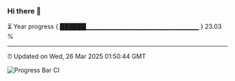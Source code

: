 ### Hi there 👋

⏳ Year progress { ██████▁▁▁▁▁▁▁▁▁▁▁▁▁▁▁▁▁▁▁▁▁▁▁▁ } 23.03 %

---

⏰ Updated on Wed, 26 Mar 2025 01:50:44 GMT

![Progress Bar CI](https://github.com/ZhaoGui/ZhaoGui/workflows/Progress%20Bar%20CI/badge.svg)
